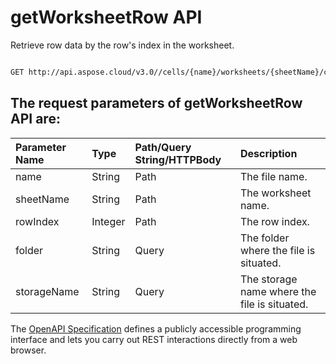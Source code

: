 # **getWorksheetRow API**

Retrieve row data by the row's index in the worksheet. 

```bash

GET http://api.aspose.cloud/v3.0//cells/{name}/worksheets/{sheetName}/cells/rows/{rowIndex}

```

## The request parameters of **getWorksheetRow** API are: 

| Parameter Name | Type | Path/Query String/HTTPBody | Description | 
| :- | :- | :- |:- | 
|name|String|Path|The file name.|
|sheetName|String|Path|The worksheet name.|
|rowIndex|Integer|Path|The row index.|
|folder|String|Query|The folder where the file is situated.|
|storageName|String|Query|The storage name where the file is situated.|


The [OpenAPI Specification](https://reference.aspose.cloud/cells/#/CellsController/GetWorksheetRow) defines a publicly accessible programming interface and lets you carry out REST interactions directly from a web browser.
